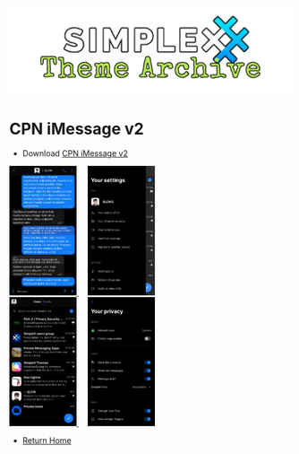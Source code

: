 ![SxC Theme Archive Banner](../resources/SxC_themeBanner.png)

# CPN iMessage v2

* Download [CPN iMessage v2](../themes/SxC_CPN_iMessage-v2.theme)

<a href="../screenshots/SxC_CPN_iMessage-v201.jpg" target="_blank">
	<img src="../screenshots/SxC_CPN_iMessage-v201.jpg" width="120">
</a>&nbsp;&nbsp;&nbsp;
<a href="../screenshots/SxC_CPN_iMessage-v202.jpg" target="_blank">
	<img src="../screenshots/SxC_CPN_iMessage-v202.jpg" width="120">
</a>
<br>
<a href="../screenshots/SxC_CPN_iMessage-v203.jpg" target="_blank">
	<img src="../screenshots/SxC_CPN_iMessage-v203.jpg" width="120">
</a>&nbsp;&nbsp;&nbsp;
<a href="../screenshots/SxC_CPN_iMessage-v204.jpg" target="_blank">
	<img src="../screenshots/SxC_CPN_iMessage-v204.jpg" width="120">
</a>

* [Return Home](../)